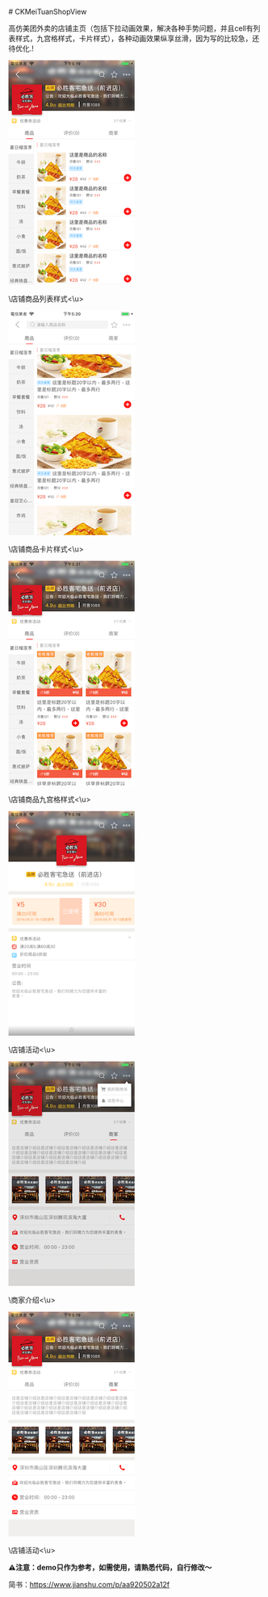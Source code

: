 \# CKMeiTuanShopView

高仿美团外卖的店铺主页（包括下拉动画效果，解决各种手势问题，并且cell有列表样式，九宫格样式，卡片样式），各种动画效果纵享丝滑，因为写的比较急，还待优化.!



![店铺商品列表样式](/image/1.png)

\店铺商品列表样式\<\u>

![店铺商品卡片样式](/image/2.png)

\店铺商品卡片样式\<\u>

![店铺商品九宫格样式](/image/3.png)

\店铺商品九宫格样式\<\u>

![店铺活动](/image/4.png)

\店铺活动\<\u>

![商家介绍](/image/5.png)

\商家介绍\<\u>

![店铺活动](/image/6.png)

\店铺活动\<\u>


**⚠️注意：demo只作为参考，如需使用，请熟悉代码，自行修改～**

简书：https://www.jianshu.com/p/aa920502a12f

